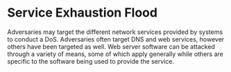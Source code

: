 # Service Exhaustion Flood

Adversaries may target the different network services provided by systems to conduct a DoS. Adversaries often target DNS and web services, however others have been targeted as well. Web server software can be attacked through a variety of means, some of which apply generally while others are specific to the software being used to provide the service.